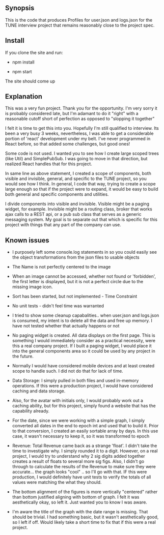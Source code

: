 ## Synopsis

This is the code that produces Profiles for user.json and logs.json for the TUNE interview project that remains reasonably close to the project spec.

## Install

If you clone the site and run:

* npm install

* npm start

The site should come up

## Explanation

This was a very fun project. Thank you for the opportunity. I'm very sorry it is probably considered late, but I'm adamant to do it "right" with a reasonable cutoff short of perfection as opposed to "slopping it together"

I felt it is time to get this into you. Hopefully I'm still qualified to interview. Its been a very busy 3 weeks, nevertheless, I was able to get a considerable portion of 'react' development under my belt. I've never programmed in React before, so that added some challenges, but good ones!

Some code is not used. I wanted you to see how I create large scoped trees (like Util) and SimplePubSub. I was going to move in that direction, but realized React handles that for this project.

In same line as above statement, I created a scope of components, both visible and invisible, general, and specific to the TUNE project, so you would see how I think. In general, I code that way, trying to create a scope large enough so that if the project were to expand, it would be easy to build both general and specific components and utilities.

I divide components into visible and invisible. Visible might be a paging widget, for example. Invisible might be a routing class, broker that works ajax calls to a REST api, or a pub sub class that serves as a generic messaging system. My goal is to separate out that which is specific for this project with things that any part of the company can use. 

## Known issues

* I purposely left some console.log statements in so you could easily see the object transformations from the json files to usable objects

* The Name is not perfectly centered to the image

* When an image cannot be accessed, whether not found or 'forbidden', the first letter is displayed, but it is not a perfect circle due to the missing image icon.

* Sort has been started, but not implemented - Time Constraint

* No unit tests - didn't feel time was warranted

* I tried to show some cleanup capabalities.. when user.json and logs.json is consumed, my intent is to delete all the data and free up memory. I have not tested whether that actually happens or not

* No paging widget is created. All data displays on the first page. This is something I would immediately consider as a practical necessity, were this a real company project. If I built a paging widget, I would place it into the general components area so it could be used by any project in the future.

* Normally I would have considered mobile devices and at least created scope to handle such. I did not do that for lack of time.

* Data Storage: I simply pulled in both files and used in-memory operations. If this were a production project, I would have considered caching and data storage.

* Also, for the avatar with initials only, I would probably work out a caching ability, but for this project, simply found a website that has the capability already.

* For the date, since we were working with a simple graph, I simply converted all dates in the end to epoch int and used that to build it. Prior to that conversion, I created an easily sortable array by days. In this use case, it wasn't necessary to keep it, so it was transformed to epoch

* Revenue: Total Revenue came back as a strange 'float'. I didn't take the time to investigate why. I simply rounded it to a digit. However, on a real project, I would try to understand why 2 sig digits added together creates a result of floats to several more sig figs. Also, I didn't go through to calculate the results of the Revenue to make sure they were accurate... the graph looks "cool" .. so I'll go with that. IF this were production, I would definitely have unit tests to verify the totals of all values were matching the what they should.

* The bottom alignment of the figures is more vertically "centered" rather than bottom justified aligning with bottom of graph. I felt it was aesthetically okay, so left it. Just wanted you to know I was aware.

* I'm aware the title of the graph with the date range is missing. That should be trivial. I had something basic, but it wasn't aesthetically good, so I left if off. Would likely take a short time to fix that if this were a real project.